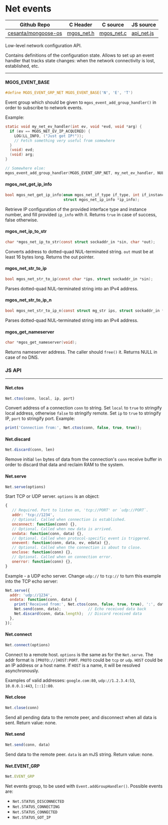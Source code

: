 # Net events
| Github Repo | C Header | C source  | JS source |
| ----------- | -------- | --------  | ----------------- |
| [cesanta/mongoose-os](https://github.com/cesanta/mongoose-os) | [mgos_net.h](https://github.com/cesanta/mongoose-os/tree/master/fw/include/mgos_net.h) | [mgos_net.c](https://github.com/cesanta/mongoose-os/tree/master/fw/src/mgos_net.c)  | [api_net.js](http://github.com/mongoose-os-libs/mjs/tree/master/fs/api_net.js)         |


Low-level network configuration API.

Contains definitions of the configuration state. Allows to set up an
event handler that tracks state changes: when the network connectivity
is lost, established, etc.
 

 ----- 
#### MGOS_EVENT_BASE

```c
#define MGOS_EVENT_GRP_NET MGOS_EVENT_BASE('N', 'E', 'T')
```

Event group which should be given to `mgos_event_add_group_handler()`
in order to subscribe to network events.

Example:
```c
static void my_net_ev_handler(int ev, void *evd, void *arg) {
  if (ev == MGOS_NET_EV_IP_ACQUIRED) {
    LOG(LL_INFO, ("Just got IP!"));
    // Fetch something very useful from somewhere
  }
  (void) evd;
  (void) arg;
}

// Somewhere else:
mgos_event_add_group_handler(MGOS_EVENT_GRP_NET, my_net_ev_handler, NULL);
```
 
#### mgos_net_get_ip_info

```c
bool mgos_net_get_ip_info(enum mgos_net_if_type if_type, int if_instance,
                          struct mgos_net_ip_info *ip_info);
```

Retrieve IP configuration of the provided interface type and instance
number, and fill provided `ip_info` with it. Returns `true` in case of
success, false otherwise.
 
#### mgos_net_ip_to_str

```c
char *mgos_net_ip_to_str(const struct sockaddr_in *sin, char *out);
```

Converts address to dotted-quad NUL-terminated string.
`out` must be at least 16 bytes long.
Returns the out pointer.
 
#### mgos_net_str_to_ip

```c
bool mgos_net_str_to_ip(const char *ips, struct sockaddr_in *sin);
```

Parses dotted-quad NUL-terminated string into an IPv4 address.
 
#### mgos_net_str_to_ip_n

```c
bool mgos_net_str_to_ip_n(const struct mg_str ips, struct sockaddr_in *sin);
```

Parses dotted-quad NUL-terminated string into an IPv4 address.
 
#### mgos_get_nameserver

```c
char *mgos_get_nameserver(void);
```

Returns nameserver address. The caller should `free()` it. Returns NULL
in case of no DNS.
 

### JS API

 --- 
#### Net.ctos

```javascript
Net.ctos(conn, local, ip, port)
```
Convert address of a connection `conn` to string. Set `local` to
`true` to stringify local address, otherwise `false` to stringify remote.
Set `ip` to `true` to stringify IP, `port` to stringify port. Example:
```javascript
print('Connection from:', Net.ctos(conn, false, true, true));
```
#### Net.discard

```javascript
Net.discard(conn, len)
```
Remove initial `len` bytes of data from the connection's `conn`
receive buffer in order to discard that data and reclaim RAM to the system.
#### Net.serve

```javascript
Net.serve(options)
```
Start TCP or UDP server. `options` is an object:
```javascript
{
   // Required. Port to listen on, 'tcp://PORT' or `udp://PORT`.
   addr: 'tcp://1234',
   // Optional. Called when connection is established.
   onconnect: function(conn) {}, 
   // Optional. Called when new data is arrived.
   ondata: function(conn, data) {},
   // Optional. Called when protocol-specific event is triggered.
   onevent: function(conn, data, ev, edata) {},
   // Optional. Called when the connection is about to close.
   onclose: function(conn) {},
   // Optional. Called when on connection error.
   onerror: function(conn) {},
}
```
Example - a UDP echo server. Change `udp://` to `tcp://` to turn this
example into the TCP echo server:
```javascript
Net.serve({
  addr: 'udp://1234',
  ondata: function(conn, data) {
    print('Received from:', Net.ctos(conn, false, true, true), ':', data);
    Net.send(conn, data);            // Echo received data back
    Net.discard(conn, data.length);  // Discard received data
  },
});
```
#### Net.connect

```javascript
Net.connect(options)
```
Connect to a remote host. `options` is the same as for the `Net.serve`.
The addr format is `[PROTO://]HOST:PORT`. `PROTO` could be `tcp` or
`udp`. `HOST` could be an IP address or a host name. If `HOST` is a name,
it will be resolved asynchronously.

Examples of valid addresses: `google.com:80`, `udp://1.2.3.4:53`,
`10.0.0.1:443`, `[::1]:80`.
#### Net.close

```javascript
Net.close(conn)
```
Send all pending data to the remote peer,
and disconnect when all data is sent.
Return value: none.
#### Net.send

```javascript
Net.send(conn, data)
```
Send data to the remote peer. `data` is an mJS string.
Return value: none.
#### Net.EVENT_GRP

```javascript
Net.EVENT_GRP
```
Net events group, to be used with `Event.addGroupHandler()`. Possible
events are:
- `Net.STATUS_DISCONNECTED`
- `Net.STATUS_CONNECTING`
- `Net.STATUS_CONNECTED`
- `Net.STATUS_GOT_IP`
